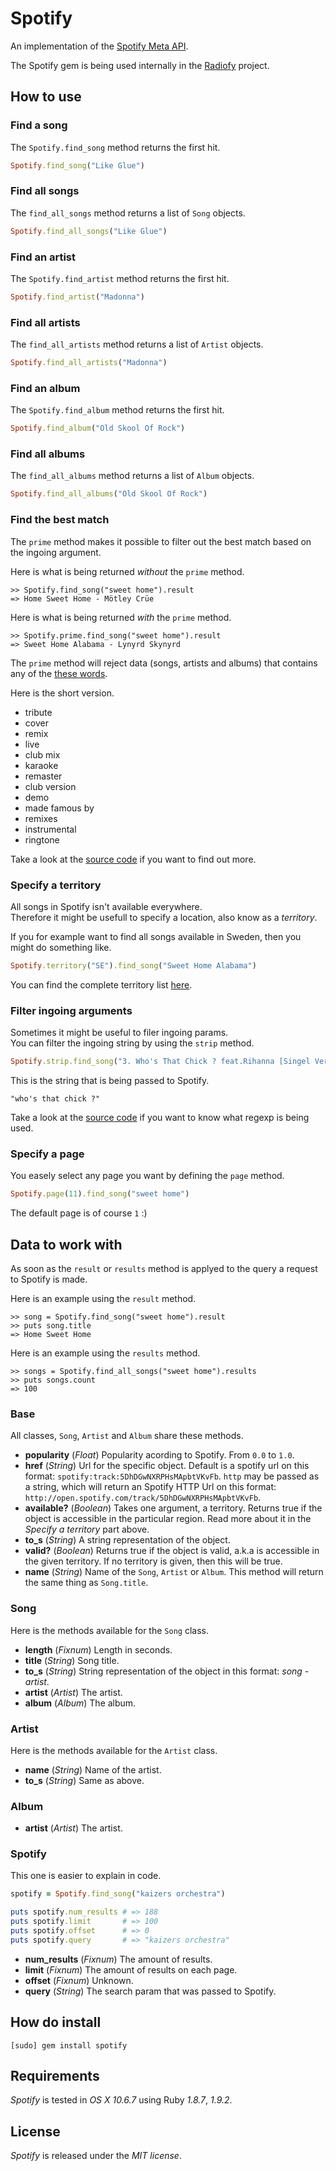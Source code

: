# Spotify

An implementation of the [Spotify Meta API](http://developer.spotify.com/en/metadata-api/overview/).

The Spotify gem is being used internally in the [Radiofy](http://radiofy.se) project.

## How to use

### Find a song

The `Spotify.find_song` method returns the first hit.

```` ruby
Spotify.find_song("Like Glue")
````

### Find all songs

The `find_all_songs` method returns a list of `Song` objects.

```` ruby
Spotify.find_all_songs("Like Glue")
````

### Find an artist

The `Spotify.find_artist` method returns the first hit.

```` ruby
Spotify.find_artist("Madonna")
````

### Find all artists

The `find_all_artists` method returns a list of `Artist` objects.

```` ruby
Spotify.find_all_artists("Madonna")
````

### Find an album

The `Spotify.find_album` method returns the first hit.

```` ruby
Spotify.find_album("Old Skool Of Rock")
````

### Find all albums

The `find_all_albums` method returns a list of `Album` objects.

```` ruby
Spotify.find_all_albums("Old Skool Of Rock")
````

### Find the best match

The `prime` method makes it possible to filter out the best match based on the ingoing argument.

Here is what is being returned *without* the `prime` method.
 
    >> Spotify.find_song("sweet home").result
    => Home Sweet Home - Mötley Crüe

Here is what is being returned *with* the `prime` method.
    
    >> Spotify.prime.find_song("sweet home").result
    => Sweet Home Alabama - Lynyrd Skynyrd

The `prime` method will reject data (songs, artists and albums) that contains any of the [these words](https://github.com/oleander/Spotify/blob/master/lib/spotify/exclude.yml).

Here is the short version.

- tribute
- cover
- remix
- live
- club mix
- karaoke
- remaster
- club version
- demo
- made famous by
- remixes
- instrumental
- ringtone

Take a look at the [source code](https://github.com/oleander/Spotify/blob/master/lib/spotify.rb#L94) if you want to find out more.

### Specify a territory

All songs in Spotify isn't available everywhere.  
Therefore it might be usefull to specify a location, also know as a *territory*.

If you for example want to find all songs available in Sweden, then you might do something like.

```` ruby
Spotify.territory("SE").find_song("Sweet Home Alabama")
````

You can find the complete territory list [here](http://en.wikipedia.org/wiki/ISO_3166-1_alpha-2).

### Filter ingoing arguments

Sometimes it might be useful to filer ingoing params.  
You can filter the ingoing string by using the `strip` method.

```` ruby
Spotify.strip.find_song("3. Who's That Chick ? feat.Rihanna [Singel Version] - (Single)")
````

This is the string that is being passed to Spotify.

    "who's that chick ?"

Take a look at the [source code](https://github.com/oleander/Spotify/blob/master/lib/spotify.rb#L136) if you want to know what regexp is being used.

### Specify a page

You easely select any page you want by defining the `page` method.

```` ruby
Spotify.page(11).find_song("sweet home")
````

The default page is of course `1` :)

## Data to work with

As soon as the `result` or `results` method is applyed to the query a request to Spotify is made.

Here is an example using the `result` method.

    >> song = Spotify.find_song("sweet home").result
    >> puts song.title
    => Home Sweet Home
 
Here is an example using the `results` method.
   
    >> songs = Spotify.find_all_songs("sweet home").results
    >> puts songs.count
    => 100

### Base

All classes, `Song`, `Artist` and `Album` share these methods.

- **popularity** (*Float*) Popularity acording to Spotify. From `0.0` to `1.0`.
- **href** (*String*) Url for the specific object.
Default is a spotify url on this format: `spotify:track:5DhDGwNXRPHsMApbtVKvFb`.
`http` may be passed as a string, which will return an Spotify HTTP Url on this format: `http://open.spotify.com/track/5DhDGwNXRPHsMApbtVKvFb`.
- **available?** (*Boolean*) Takes one argument, a territory. Returns true if the object is accessible in the particular region.
Read more about it in the *Specify a territory* part above.
- **to_s** (*String*) A string representation of the object.
- **valid?** (*Boolean*) Returns true if the object is valid, a.k.a is accessible in the given territory. 
If no territory is given, then this will be true.
- **name** (*String*) Name of the `Song`, `Artist` or `Album`. This method will return the same thing as `Song.title`.

### Song

Here is the methods available for the `Song` class.

- **length** (*Fixnum*) Length in seconds.
- **title** (*String*) Song title.
- **to_s** (*String*) String representation of the object in this format: *song - artist*.
- **artist** (*Artist*) The artist.
- **album** (*Album*) The album.

### Artist

Here is the methods available for the `Artist` class.

- **name** (*String*) Name of the artist.
- **to_s** (*String*) Same as above.

### Album
    
- **artist** (*Artist*) The artist.

### Spotify

This one is easier to explain in code.

```` ruby
spotify = Spotify.find_song("kaizers orchestra")

puts spotify.num_results # => 188
puts spotify.limit       # => 100
puts spotify.offset      # => 0
puts spotify.query       # => "kaizers orchestra"
````

- **num_results** (*Fixnum*) The amount of results.
- **limit** (*Fixnum*) The amount of results on each page.
- **offset** (*Fixnum*) Unknown.
- **query** (*String*) The search param that was passed to Spotify.

## How do install

    [sudo] gem install spotify

## Requirements

*Spotify* is tested in *OS X 10.6.7* using Ruby *1.8.7*, *1.9.2*.

## License

*Spotify* is released under the *MIT license*.
